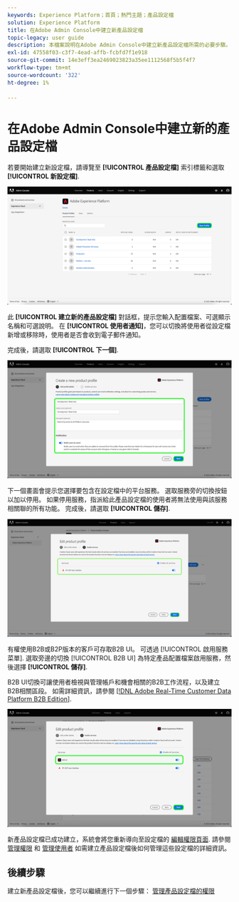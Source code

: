 ```yaml
---
keywords: Experience Platform；首頁；熱門主題；產品設定檔
solution: Experience Platform
title: 在Adobe Admin Console中建立新產品設定檔
topic-legacy: user guide
description: 本檔案說明在Adobe Admin Console中建立新產品設定檔所需的必要步驟。 若要開始建立新設定檔，請導覽至產品設定檔標籤，然後按一下新設定檔。
exl-id: 47558f03-c3f7-4ead-affb-fcbfd7f1e918
source-git-commit: 14e3eff3ea2469023823a35ee1112568f5b5f4f7
workflow-type: tm+mt
source-wordcount: '322'
ht-degree: 1%

---
```


# 在Adobe Admin Console中建立新的產品設定檔

若要開始建立新設定檔，請導覽至 **[!UICONTROL 產品設定檔]** 索引標籤和選取 **[!UICONTROL 新設定檔]**.

![新設定檔](../images/new-profile.png)

此 **[!UICONTROL 建立新的產品設定檔]** 對話框，提示您輸入配置檔案、可選顯示名稱和可選說明。 在 **[!UICONTROL 使用者通知]**，您可以切換將使用者從設定檔新增或移除時，使用者是否會收到電子郵件通知。

完成後，請選取 **[!UICONTROL 下一個]**.

![create-new-product-profile](../images/create-new-product-profile.png)

下一個畫面會提示您選擇要包含在設定檔中的平台服務。 選取服務旁的切換按鈕以加以停用。 如果停用服務，指派給此產品設定檔的使用者將無法使用與該服務相關聯的所有功能。 完成後，請選取 **[!UICONTROL 儲存]**.

![enable-services](../images/enable-services.png)

有權使用B2B或B2P版本的客戶可存取B2B UI。 可透過 [!UICONTROL 啟用服務菜單]. 選取旁邊的切換 [!UICONTROL B2B UI] 為特定產品配置檔案啟用服務，然後選擇 **[!UICONTROL 儲存]**.

B2B UI切換可讓使用者檢視與管理帳戶和機會相關的B2B工作流程，以及建立B2B相關區段。 如需詳細資訊，請參閱 [[!DNL Adobe Real-Time Customer Data Platform B2B Edition]](../../rtcdp/b2b-overview.md).

![enable-b2b](../images/enable-b2b.png)

新產品設定檔已成功建立，系統會將您重新導向至設定檔的 [編輯權限頁面](#edit-permissions). 請參閱 [管理權限](#manage-permissions-for-a-product-profile) 和 [管理使用者](#manage-users-for-a-product-profile) 如需建立產品設定檔後如何管理這些設定檔的詳細資訊。

## 後續步驟

建立新產品設定檔後，您可以繼續進行下一個步驟： [管理產品設定檔的權限](permissions.md)
